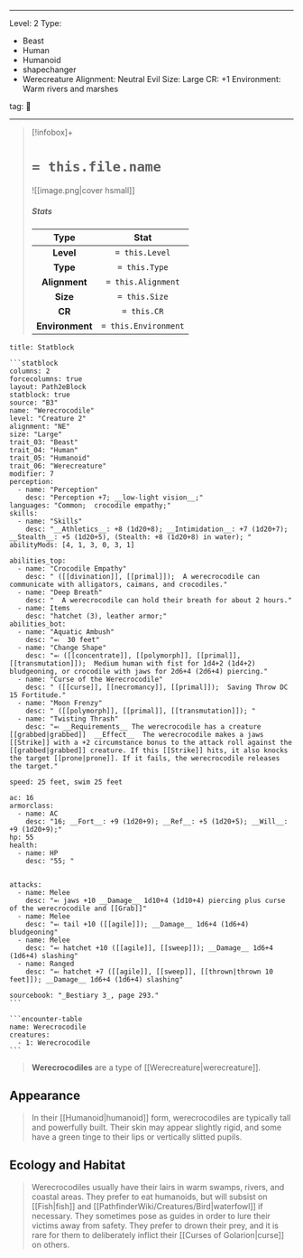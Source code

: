 
---





Level: 2
Type:
- Beast
- Human
- Humanoid
- shapechanger
- Werecreature
Alignment: Neutral Evil
Size: Large
CR: +1
Environment: Warm rivers and marshes





tag: 👹

---

> [!infobox]+
> #  `= this.file.name`
> ![[image.png|cover hsmall]]
> ##### Stats
> Type | Stat |
> :---:|:---:|
> **Level** | `= this.Level` |
> **Type** | `= this.Type` |
> **Alignment** | `= this.Alignment` |
> **Size** | `= this.Size` |
> **CR** | `= this.CR` |
> **Environment** | `= this.Environment` |



````ad-info
title: Statblock

```statblock
columns: 2
forcecolumns: true
layout: Path2eBlock
statblock: true
source: "B3"
name: "Werecrocodile"
level: "Creature 2"
alignment: "NE"
size: "Large"
trait_03: "Beast"
trait_04: "Human"
trait_05: "Humanoid"
trait_06: "Werecreature"
modifier: 7
perception:
  - name: "Perception"
    desc: "Perception +7; __low-light vision__;"
languages: "Common;  crocodile empathy;"
skills:
  - name: "Skills"
    desc: "__Athletics__: +8 (1d20+8); __Intimidation__: +7 (1d20+7); __Stealth__: +5 (1d20+5), (Stealth: +8 (1d20+8) in water); "
abilityMods: [4, 1, 3, 0, 3, 1]

abilities_top:
  - name: "Crocodile Empathy"
    desc: " ([[divination]], [[primal]]);  A werecrocodile can communicate with alligators, caimans, and crocodiles."
  - name: "Deep Breath"
    desc: "  A werecrocodile can hold their breath for about 2 hours."
  - name: Items
    desc: "hatchet (3), leather armor;"
abilities_bot:
  - name: "Aquatic Ambush"
    desc: "⬻  30 feet"
  - name: "Change Shape"
    desc: "⬻ ([[concentrate]], [[polymorph]], [[primal]], [[transmutation]]);  Medium human with fist for 1d4+2 (1d4+2) bludgeoning, or crocodile with jaws for 2d6+4 (2d6+4) piercing."
  - name: "Curse of the Werecrocodile"
    desc: " ([[curse]], [[necromancy]], [[primal]]);  Saving Throw DC 15 Fortitude."
  - name: "Moon Frenzy"
    desc: " ([[polymorph]], [[primal]], [[transmutation]]); "
  - name: "Twisting Thrash"
    desc: "⬻ __Requirements__ The werecrocodile has a creature [[grabbed|grabbed]]  __Effect__  The werecrocodile makes a jaws [[Strike]] with a +2 circumstance bonus to the attack roll against the [[grabbed|grabbed]] creature. If this [[Strike]] hits, it also knocks the target [[prone|prone]]. If it fails, the werecrocodile releases the target."

speed: 25 feet, swim 25 feet

ac: 16
armorclass:
  - name: AC
    desc: "16; __Fort__: +9 (1d20+9); __Ref__: +5 (1d20+5); __Will__: +9 (1d20+9);"
hp: 55
health:
  - name: HP
    desc: "55; "


attacks:
  - name: Melee
    desc: "⬻ jaws +10 __Damage__ 1d10+4 (1d10+4) piercing plus curse of the werecrocodile and [[Grab]]"
  - name: Melee
    desc: "⬻ tail +10 ([[agile]]); __Damage__ 1d6+4 (1d6+4) bludgeoning"
  - name: Melee
    desc: "⬻ hatchet +10 ([[agile]], [[sweep]]); __Damage__ 1d6+4 (1d6+4) slashing"
  - name: Ranged
    desc: "⬻ hatchet +7 ([[agile]], [[sweep]], [[thrown|thrown 10 feet]]); __Damage__ 1d6+4 (1d6+4) slashing"

sourcebook: "_Bestiary 3_, page 293."
```

```encounter-table
name: Werecrocodile
creatures:
  - 1: Werecrocodile
```

````



> **Werecrocodiles** are a type of [[Werecreature|werecreature]].


## Appearance

> In their [[Humanoid|humanoid]] form, werecrocodiles are typically tall and powerfully built. Their skin may appear slightly rigid,  and some have a green tinge to their lips or vertically slitted pupils.


## Ecology and Habitat

> Werecrocodiles usually have their lairs in warm swamps, rivers, and coastal areas. They prefer to eat humanoids, but will subsist on [[Fish|fish]] and [[PathfinderWiki/Creatures/Bird|waterfowl]] if necessary. They sometimes pose as guides in order to lure their victims away from safety. They prefer to drown their prey, and it is rare for them to deliberately inflict their [[Curses of Golarion|curse]] on others.










